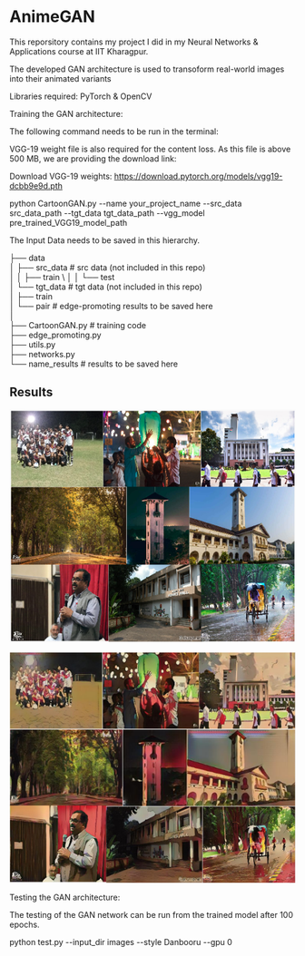 # AnimeGAN

This reporsitory contains my project I did in my Neural Networks & Applications course at IIT Kharagpur.

The developed GAN architecture is used to transoform real-world images into their animated variants

Libraries required: PyTorch & OpenCV

Training the GAN architecture:

The following command needs to be run in the terminal:

VGG-19 weight file is also required for the content loss. As this file is above 500 MB, we are providing the download link:

Download VGG-19 weights: https://download.pytorch.org/models/vgg19-dcbb9e9d.pth

python CartoonGAN.py --name your_project_name --src_data src_data_path --tgt_data tgt_data_path --vgg_model pre_trained_VGG19_model_path


The Input Data needs to be saved in this hierarchy.

├── data \
│   ├── src_data # src data (not included in this repo) \
│   │   ├── train \ 
│   │   └── test  \
│   └── tgt_data # tgt data (not included in this repo)\
│       ├── train \
│       └── pair # edge-promoting results to be saved here \
│\
├── CartoonGAN.py # training code\
├── edge_promoting.py\
├── utils.py\
├── networks.py\
└── name_results # results to be saved here

## Results

![Real Images](real_images/real_overall_result.png)

![Generated Images](test_output/gen_overall_result.png)

Testing the GAN architecture:

The testing of the GAN network can be run from the trained model after 100 epochs.

python test.py --input_dir images --style Danbooru --gpu 0

